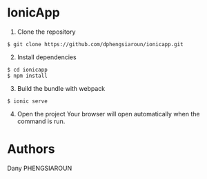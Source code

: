 # IonicApp

1. Clone the repository
````
$ git clone https://github.com/dphengsiaroun/ionicapp.git
````

2. Install dependencies
````
$ cd ionicapp
$ npm install
````

3. Build the bundle with webpack
````
$ ionic serve
````

4. Open the project
Your browser will open automatically when the command is run.


# Authors
Dany PHENGSIAROUN


